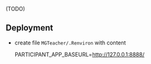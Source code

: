 (TODO)

## Deployment

- create file `MGTeacher/.Renviron` with content

	PARTICIPANT_APP_BASEURL=http://127.0.0.1:8888/

